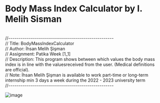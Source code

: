 # Body Mass Index Calculator by I. Melih Sisman
<br>//-----------------------------------------------------
<br>// Title: BodyMassIndexCalculator
<br>// Author: İhsan Melih Şişman
<br>// Assignment: Patika Week [1_1] 
<br>// Description: This program shows between which values the body mass index is in line with the valuesreceived from the user. (Medical definitions are official).
<br>// Note: İhsan Melih Şişman is available to work part-time or long-term internship min 3 days a week during the 2022 - 2023 university term
<br>//-----------------------------------------------------

![image](https://user-images.githubusercontent.com/116385274/201484340-8a00d4f7-8185-4beb-88b5-f93deddbd1fa.png)
